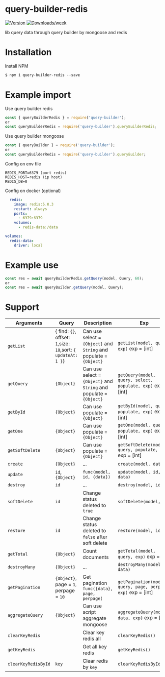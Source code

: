 # query-builder-redis

[![Version](https://img.shields.io/npm/v/query-builder-redis.svg)](https://npmjs.org/package/query-builder-redis)
[![Downloads/week](https://img.shields.io/npm/dw/query-builder-redis.svg)](https://npmjs.org/package/query-builder-redis)

lib query data through query builder by mongoose and redis

# Installation

Install NPM

```js
$ npm i query-builder-redis --save
```


# Example import

Use query builder redis
```js
const { queryBuilderRedis } = require('query-builder'); 
or 
const queryBuilderRedis = require('query-builder').queryBuilderRedis;
```

Use query builder mongoose
```js
const { queryBuilder } = require('query-builder'); 
or 
const queryBuilderRedis = require('query-builder').queryBuilder;
```

Config on env file
```env
REDIS_PORT=6379 (port redis)
REDIS_HOST=redis (ip host)
REDIS_DB=0
```
Config on docker (optional)
```yml
  redis:
    image: redis:5.0.3
    restart: always
    ports:
      - 6379:6379
    volumes:
      - redis-data:/data
```
```yml
volumes:
  redis-data:
    driver: local
```

# Example use

```js
const res = await queryBuilderRedis.getQuery(model, Query, 60);
or
const res = await queryBuilder.getQuery(model, Query);
```

# Support

| Arguments  | Query | Description | Exp |
| --- | --- | --- | --- |
| `getList`  | { find: `{}`, offset: `1`,size: `10`,sort: `{ updateAt: 1 }`} | Can use select = `{Object}` and `String` and populate = `{Object}` | `getList(model, query, exp)` exp = [int] |
| `getQuery`  | `{Object}` | Can use select = `{Object}` and `String` and populate = `{Object}` | `getQuery(model, query, select, populate, exp)` exp = [int] |
| `getById` | `{Object}` | Can use populate = `{Object}` | `getById(model, query, populate, exp)` exp = [int] |
| `getOne` | `{Object}` | Can use populate = `{Object}` | `getOne(model, query, populate, exp)` exp = [int] |
| `getSoftDelete` | `{Object}` | Can use populate = `{Object}` | `getSoftDelete(model, query, populate, exp)` exp = [int] |
| `create` | `{Object}` | ... | `create(model, data)` |
| `update` | `id`, `{Object}` | `func(model, id, {data})` | `update(model, id, data)` |
| `destroy` | `id` | ... | `destroy(model, id)` |
| `softDelete` | `id` | Change status deleted to `true` | `softDelete(model, id)` |
| `restore` | `id` | Change status deleted to `false` after soft delete | `restore(model, id)` |
| `getTotal` | `{Object}` | Count documents | `getTotal(model, query, exp)` exp = [int] |
| `destroyMany` | `{Object}` | ... | `destroyMany(model, data)` |
| `getPagination` | `{Object}`, page = `1`, perpage = `10` | Get pagination `func({data}, page, perpage)` | `getPagination(model, query, page, perpage, exp)` exp = [int] |
| `aggregateQuery` | `{Object}` | Can use script aggregate mongoose | `aggregateQuery(model, data, exp)` exp = [int] |
| `clearKeyRedis` |  | Clear key redis all | `clearKeyRedis()` |
| `getKeyRedis` |  | Get all key redis | `getKeyRedis()` |
| `clearKeyRedisById` | `key` | Clear redis by `key` | `clearKeyRedisById(id)` |
